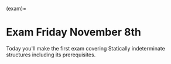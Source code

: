 (exam)=
# Exam Friday November 8th

Today you'll make the first exam covering Statically indeterminate structures including its prerequisites.
